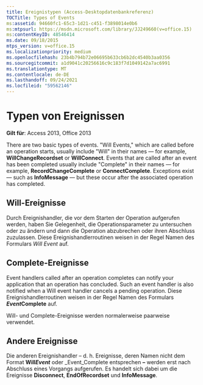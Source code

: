 ```yaml
---
title: Ereignistypen (Access-Desktopdatenbankreferenz)
TOCTitle: Types of Events
ms:assetid: 94660fc1-65c3-1d21-c451-f3898014e0b6
ms:mtpsurl: https://msdn.microsoft.com/library/JJ249660(v=office.15)
ms:contentKeyID: 48546414
ms.date: 09/18/2015
mtps_version: v=office.15
ms.localizationpriority: medium
ms.openlocfilehash: 23b4b794b72e06695b633cb6b2dc4540b3aa0356
ms.sourcegitcommit: a1d9041c20256616c9c183f7d1049142a7ac6991
ms.translationtype: MT
ms.contentlocale: de-DE
ms.lasthandoff: 09/24/2021
ms.locfileid: "59562146"
---
```

# <a name="types-of-events"></a>Typen von Ereignissen


**Gilt für**: Access 2013, Office 2013



There are two basic types of events. "Will Events," which are called before an operation starts, usually include "Will" in their names — for example, **WillChangeRecordset** or **WillConnect**. Events that are called after an event has been completed usually include "Complete" in their names — for example, **RecordChangeComplete** or **ConnectComplete**. Exceptions exist — such as **InfoMessage** — but these occur after the associated operation has completed.

## <a name="will-events"></a>Will-Ereignisse

Durch Ereignishandler, die vor dem Starten der Operation aufgerufen werden, haben Sie Gelegenheit, die Operationsparameter zu untersuchen oder zu ändern und dann die Operation abzubrechen oder ihren Abschluss zuzulassen. Diese Ereignishandlerroutinen weisen in der Regel Namen des Formulars **Will* Event* auf.

## <a name="complete-events"></a>Complete-Ereignisse

Event handlers called after an operation completes can notify your application that an operation has concluded. Such an event handler is also notified when a Will event handler cancels a pending operation. Diese Ereignishandlerroutinen weisen in der Regel Namen des Formulars ***Event*Complete** auf.

Will- und Complete-Ereignisse werden normalerweise paarweise verwendet.

## <a name="other-events"></a>Andere Ereignisse

Die anderen Ereignishandler – d. h. Ereignisse, deren Namen nicht dem Format **Will*Event*** oder _Event_Complete entsprechen **–** werden erst nach Abschluss eines Vorgangs aufgerufen. Es handelt sich dabei um die Ereignisse **Disconnect**, **EndOfRecordset** und **InfoMessage**.

